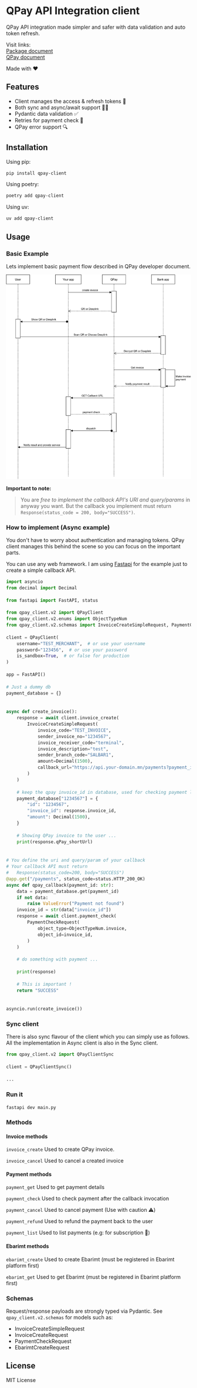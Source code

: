 # QPay API Integration client

QPay API integration made simpler and safer with data validation and auto token refresh.

Visit links:  
[Package document](https://pypi.org/project/qpay-client/)  
[QPay document](https://developer.qpay.mn)

Made with ❤️

## Features

- Client manages the access & refresh tokens 🤖
- Both sync and async/await support 🙈🙉
- Pydantic data validation ✅
- Retries for payment check 🔁
- QPay error support 🔍

## Installation

Using pip:

```bash
pip install qpay-client
```

Using poetry:

```bash
poetry add qpay-client
```

Using uv:

```bash
uv add qpay-client
```

## Usage

### Basic Example

Lets implement basic payment flow described in QPay developer document.

![Process diagram image](https://raw.githubusercontent.com/Amraa1/qpay_client/1ae82fced964d3959fee8e610d26903bcc075fa5/images/qpay_payment_process.svg "QPay process diagram")

**Important to note:**

> You are _free to implement the callback API's URI and query/params_ in anyway you want. But the callback you implement must return `Response(status_code = 200, body="SUCCESS")`.

### How to implement (Async example)

You don't have to worry about authentication and managing tokens. QPay client manages this behind the scene so you can focus on the important parts.

You can use any web framework. I am using [Fastapi](https://fastapi.tiangolo.com/) for the example just to create a simple callback API.

```python
import asyncio
from decimal import Decimal

from fastapi import FastAPI, status

from qpay_client.v2 import QPayClient
from qpay_client.v2.enums import ObjectTypeNum
from qpay_client.v2.schemas import InvoiceCreateSimpleRequest, PaymentCheckRequest

client = QPayClient(
    username="TEST_MERCHANT",  # or use your username
    password="123456",  # or use your password
    is_sandbox=True,  # or false for production
)

app = FastAPI()

# Just a dummy db
payment_database = {}


async def create_invoice():
    response = await client.invoice_create(
        InvoiceCreateSimpleRequest(
            invoice_code="TEST_INVOICE",
            sender_invoice_no="1234567",
            invoice_receiver_code="terminal",
            invoice_description="test",
            sender_branch_code="SALBAR1",
            amount=Decimal(1500),
            callback_url="https://api.your-domain.mn/payments?payment_id=1234567",
        )
    )

    # keep the qpay invoice_id in database, used for checking payment later!
    payment_database["1234567"] = {
        "id": "1234567",
        "invoice_id": response.invoice_id,
        "amount": Decimal(1500),
    }

    # Showing QPay invoice to the user ...
    print(response.qPay_shortUrl)


# You define the uri and query/param of your callback
# Your callback API must return
#   Response(status_code=200, body="SUCCESS")
@app.get("/payments", status_code=status.HTTP_200_OK)
async def qpay_callback(payment_id: str):
    data = payment_database.get(payment_id)
    if not data:
        raise ValueError("Payment not found")
    invoice_id = str(data["invoice_id"])
    response = await client.payment_check(
        PaymentCheckRequest(
            object_type=ObjectTypeNum.invoice,
            object_id=invoice_id,
        )
    )

    # do something with payment ...

    print(response)

    # This is important !
    return "SUCCESS"


asyncio.run(create_invoice())

```

### Sync client

There is also sync flavour of the client which you can simply use as follows. All the implementation in Async client is also in the Sync client.

```python
from qpay_client.v2 import QPayClientSync

client = QPayClientSync()

...
```

### Run it

`fastapi dev main.py`

### Methods

#### Invoice methods

`invoice_create` Used to create QPay invoice.

`invoice_cancel` Used to cancel a created invoice

#### Payment methods

`payment_get` Used to get payment details

`payment_check` Used to check payment after the callback invocation

`payment_cancel` Used to cancel payment (Use with caution ⚠️)

`payment_refund` Used to refund the payment back to the user

`payment_list` Used to list payments (e.g: for subscription 🔁)

#### Ebarimt methods

`ebarimt_create` Used to create Ebarimt (must be registered in Ebarimt platform first)

`ebarimt_get` Used to get Ebarimt (must be registered in Ebarimt platform first)

### Schemas

Request/response payloads are strongly typed via Pydantic.
See `qpay_client.v2.schemas` for models such as:

- InvoiceCreateSimpleRequest
- InvoiceCreateRequest
- PaymentCheckRequest
- EbarimtCreateRequest

## License

MIT License
